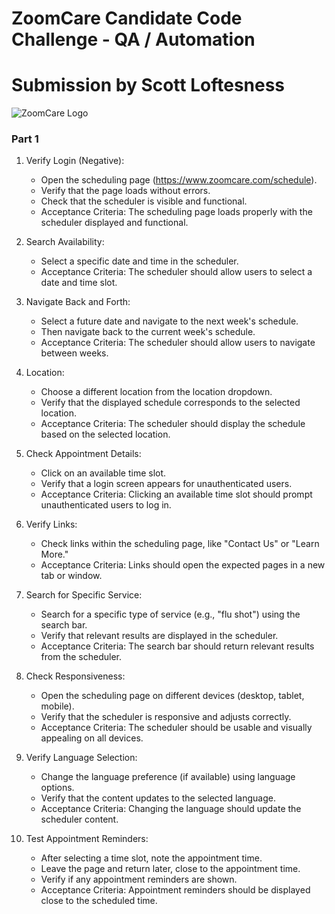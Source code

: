 # ZoomCare Candidate Code Challenge - QA / Automation
# Submission by Scott Loftesness

![ZoomCare Logo](https://avatars0.githubusercontent.com/u/48925141?s=150)

### Part 1

1. Verify Login (Negative):
   - Open the scheduling page (https://www.zoomcare.com/schedule).
   - Verify that the page loads without errors.
   - Check that the scheduler is visible and functional.
   - Acceptance Criteria: The scheduling page loads properly with the scheduler displayed and functional.

2. Search Availability:
   - Select a specific date and time in the scheduler.
   - Acceptance Criteria: The scheduler should allow users to select a date and time slot.

3. Navigate Back and Forth:
   - Select a future date and navigate to the next week's schedule.
   - Then navigate back to the current week's schedule.
   - Acceptance Criteria: The scheduler should allow users to navigate between weeks.

4. Location:
   - Choose a different location from the location dropdown.
   - Verify that the displayed schedule corresponds to the selected location.
   - Acceptance Criteria: The scheduler should display the schedule based on the selected location.

5. Check Appointment Details:
   - Click on an available time slot.
   - Verify that a login screen appears for unauthenticated users.
   - Acceptance Criteria: Clicking an available time slot should prompt unauthenticated users to log in.

6. Verify Links:
   - Check links within the scheduling page, like "Contact Us" or "Learn More."
   - Acceptance Criteria: Links should open the expected pages in a new tab or window.

7. Search for Specific Service:
   - Search for a specific type of service (e.g., "flu shot") using the search bar.
   - Verify that relevant results are displayed in the scheduler.
   - Acceptance Criteria: The search bar should return relevant results from the scheduler.

8. Check Responsiveness:
   - Open the scheduling page on different devices (desktop, tablet, mobile).
   - Verify that the scheduler is responsive and adjusts correctly.
   - Acceptance Criteria: The scheduler should be usable and visually appealing on all devices.

9. Verify Language Selection:
   - Change the language preference (if available) using language options.
   - Verify that the content updates to the selected language.
   - Acceptance Criteria: Changing the language should update the scheduler content.

10. Test Appointment Reminders:
    - After selecting a time slot, note the appointment time.
    - Leave the page and return later, close to the appointment time.
    - Verify if any appointment reminders are shown.
    - Acceptance Criteria: Appointment reminders should be displayed close to the scheduled time.
